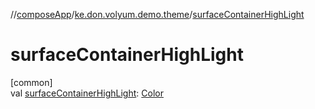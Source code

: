 //[composeApp](../../index.md)/[ke.don.volyum.demo.theme](index.md)/[surfaceContainerHighLight](surface-container-high-light.md)

# surfaceContainerHighLight

[common]\
val [surfaceContainerHighLight](surface-container-high-light.md): [Color](https://developer.android.com/reference/kotlin/androidx/compose/ui/graphics/Color.html)